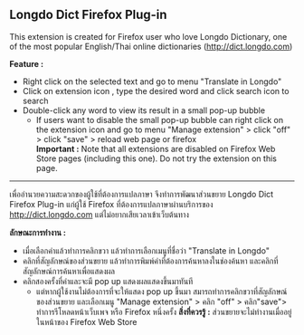 Longdo Dict Firefox Plug-in
-------------

This extension is created for Firefox user who love Longdo Dictionary, one of the most popular English/Thai online dictionaries (http://dict.longdo.com)

**Feature :**

- Right click on the selected text and go to menu "Translate in Longdo"
- Click on extension icon , type the desired  word and click search icon to search
- Double-click any word to view its result in a small pop-up bubble
   - If users want to disable the small pop-up bubble can right click on the extension icon and go to menu "Manage extension"  >  click "off" > click "save" >  reload web page or firefox  
**Important :** Note that all extensions are disabled on Firefox Web Store pages (including this one). Do not try the extension on this page.


----------
เพื่ออำนวยความสะดวกของผู้ใช้ที่ต้องการแปลภาษา จึงทำการพัฒนาส่วนขยาย Longdo Dict Firefox Plug-in แก่ผู้ใช้ Firefox ที่ต้องการแปลภาษาผ่านบริการของ http://dict.longdo.com แต่ไม่อยากเสียเวลาเข้าเว็บต้นทาง

**ลักษณะการทำงาน :**

- เมื่อเลือกคำแล้วทำการคลิกขวา แล้วทำการเลือกเมนูที่ชื่อว่า "Translate in Longdo"
- คลิกที่สัญลักษณ์ของส่วนขยาย แล้วทำการพิมพ์คำที่ต้องการค้นหาลงในช่องค้นหา และคลิกที่สัญลักษณ์การค้นหาเพื่อแสดงผล
- คลิกสองครั้งที่คำและจะมี pop up แสดงผลแสดงขึ้นมาทันที
	 - แต่หากผู้ใช้งานไม่ต้องการที่จะให้แสดง pop up ขึ้นมา สมารถทำการคลิกขวาที่สัญลักษณ์ของส่วนขยาย และเลือกเมนู "Manage extension" > คลิก "off" > คลิก"save">  ทำการรีโหลดหน้าเว็บเพจ หรือ Firefox หนึ่งครั้ง
**สิ่งที่ควรรู้ :** ส่วนขยายจะไม่ทำงานเมื่ออยู่ในหน้าของ Firefox Web Store
